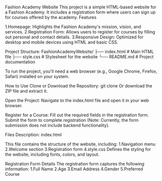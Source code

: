 Fashion Academy Website
This project is a simple HTML-based website for a Fashion Academy. It includes a registration form where users can sign up for courses offered by the academy.
Features

1.Homepage: Highlights the Fashion Academy's mission, vision, and services.
2.Registration Form: Allows users to register for courses by filling out personal and contact details.
3.Responsive Design: Optimized for desktop and mobile devices using HTML and basic CSS.

Project Structure:
FashionAcademyWebsite/
├── index.html      # Main HTML file
├── style.css      # Stylesheet for the website
└── README.md      # Project documentation

To run the project, you'll need a web browser (e.g., Google Chrome, Firefox, Safari) installed on your system.

How to Use
Clone or Download the Repository:
               git clone <repository-url>
Or download the ZIP file and extract it.

Open the Project:
Navigate to the index.html file and open it in your web browser.

Register for a Course:
Fill out the required fields in the registration form.
Submit the form to complete registration (Note: Currently, the form submission does not include backend functionality).

Files Description:
index.html

This file contains the structure of the website, including:
1.Navigation menu
2.Welcome section
3.Registration form
4.style.css
Defines the styling for the website, including fonts, colors, and layout.

Registration Form Details
The registration form captures the following information:
1.Full Name
2.Age
3.Email Address
4.Gender
5.Preferred Course


